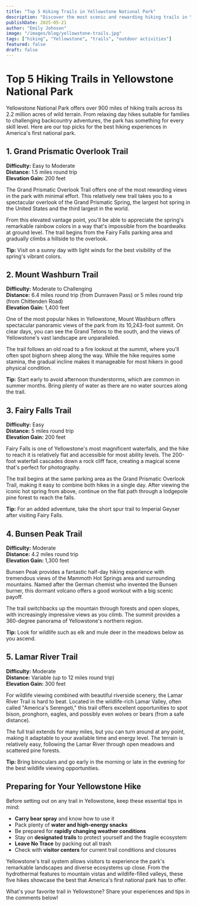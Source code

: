 ```yaml
---
title: "Top 5 Hiking Trails in Yellowstone National Park"
description: "Discover the most scenic and rewarding hiking trails in Yellowstone National Park, from easy walks to challenging backcountry adventures."
publishDate: 2025-05-21
author: "Emily Johnson"
image: "/images/blog/yellowstone-trails.jpg"
tags: ["hiking", "Yellowstone", "trails", "outdoor activities"]
featured: false
draft: false
---
```


# Top 5 Hiking Trails in Yellowstone National Park

Yellowstone National Park offers over 900 miles of hiking trails across its 2.2 million acres of wild terrain. From relaxing day hikes suitable for families to challenging backcountry adventures, the park has something for every skill level. Here are our top picks for the best hiking experiences in America's first national park.

## 1. Grand Prismatic Overlook Trail

**Difficulty:** Easy to Moderate  
**Distance:** 1.5 miles round trip  
**Elevation Gain:** 200 feet  

The Grand Prismatic Overlook Trail offers one of the most rewarding views in the park with minimal effort. This relatively new trail takes you to a spectacular overlook of the Grand Prismatic Spring, the largest hot spring in the United States and the third largest in the world.

From this elevated vantage point, you'll be able to appreciate the spring's remarkable rainbow colors in a way that's impossible from the boardwalks at ground level. The trail begins from the Fairy Falls parking area and gradually climbs a hillside to the overlook.

**Tip:** Visit on a sunny day with light winds for the best visibility of the spring's vibrant colors.

## 2. Mount Washburn Trail

**Difficulty:** Moderate to Challenging  
**Distance:** 6.4 miles round trip (from Dunraven Pass) or 5 miles round trip (from Chittenden Road)  
**Elevation Gain:** 1,400 feet  

One of the most popular hikes in Yellowstone, Mount Washburn offers spectacular panoramic views of the park from its 10,243-foot summit. On clear days, you can see the Grand Tetons to the south, and the views of Yellowstone's vast landscape are unparalleled.

The trail follows an old road to a fire lookout at the summit, where you'll often spot bighorn sheep along the way. While the hike requires some stamina, the gradual incline makes it manageable for most hikers in good physical condition.

**Tip:** Start early to avoid afternoon thunderstorms, which are common in summer months. Bring plenty of water as there are no water sources along the trail.

## 3. Fairy Falls Trail

**Difficulty:** Easy  
**Distance:** 5 miles round trip  
**Elevation Gain:** 200 feet  

Fairy Falls is one of Yellowstone's most magnificent waterfalls, and the hike to reach it is relatively flat and accessible for most ability levels. The 200-foot waterfall cascades down a rock cliff face, creating a magical scene that's perfect for photography.

The trail begins at the same parking area as the Grand Prismatic Overlook Trail, making it easy to combine both hikes in a single day. After viewing the iconic hot spring from above, continue on the flat path through a lodgepole pine forest to reach the falls.

**Tip:** For an added adventure, take the short spur trail to Imperial Geyser after visiting Fairy Falls.

## 4. Bunsen Peak Trail

**Difficulty:** Moderate  
**Distance:** 4.2 miles round trip  
**Elevation Gain:** 1,300 feet  

Bunsen Peak provides a fantastic half-day hiking experience with tremendous views of the Mammoth Hot Springs area and surrounding mountains. Named after the German chemist who invented the Bunsen burner, this dormant volcano offers a good workout with a big scenic payoff.

The trail switchbacks up the mountain through forests and open slopes, with increasingly impressive views as you climb. The summit provides a 360-degree panorama of Yellowstone's northern region.

**Tip:** Look for wildlife such as elk and mule deer in the meadows below as you ascend.

## 5. Lamar River Trail

**Difficulty:** Moderate  
**Distance:** Variable (up to 12 miles round trip)  
**Elevation Gain:** 300 feet  

For wildlife viewing combined with beautiful riverside scenery, the Lamar River Trail is hard to beat. Located in the wildlife-rich Lamar Valley, often called "America's Serengeti," this trail offers excellent opportunities to spot bison, pronghorn, eagles, and possibly even wolves or bears (from a safe distance).

The full trail extends for many miles, but you can turn around at any point, making it adaptable to your available time and energy level. The terrain is relatively easy, following the Lamar River through open meadows and scattered pine forests.

**Tip:** Bring binoculars and go early in the morning or late in the evening for the best wildlife viewing opportunities.

## Preparing for Your Yellowstone Hike

Before setting out on any trail in Yellowstone, keep these essential tips in mind:

- **Carry bear spray** and know how to use it
- Pack plenty of **water and high-energy snacks**
- Be prepared for **rapidly changing weather conditions**
- Stay on **designated trails** to protect yourself and the fragile ecosystem
- **Leave No Trace** by packing out all trash
- Check with **visitor centers** for current trail conditions and closures

Yellowstone's trail system allows visitors to experience the park's remarkable landscapes and diverse ecosystems up close. From the hydrothermal features to mountain vistas and wildlife-filled valleys, these five hikes showcase the best that America's first national park has to offer.

What's your favorite trail in Yellowstone? Share your experiences and tips in the comments below! 